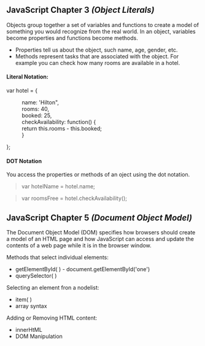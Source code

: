 ## JavaScript Chapter 3 *(Object Literals)*

Objects group together a set of variables and functions to create a model of something you would recognize from the real world. In an object, variables become properties and functions become methods. 
- Properties tell us about the object, such name, age, gender, etc. 
- Methods represent tasks that are associated with the object. For example you can check how many rooms are available in a hotel. 

#### Literal Notation:
var hotel = {
    <dd>name: 'Hilton", <br>
    rooms: 40, <br>
    booked: 25, <br>
    checkAvailability: function() { <br>
      return this.rooms - this.booked; <br>
    } 
  <dt>};


#### DOT Notation
You access the properties or methods of an oject using the dot notation. 
> var hotelName = hotel.name;

> var roomsFree = hotel.checkAvailability();


## JavaScript Chapter 5 *(Document Object Model)*

The Document Object Model (DOM) specifies how browsers should create a model of an HTML page and how JavaScript can access and update the contents of a web page while it is in the browser window.

Methods that select individual elements:
- getElementById( ) - document.getElementById('one')
- querySelector( )

Selecting an element fron a nodelist:
- item( ) 
- array syntax

Adding or Removing HTML content:
- innerHtML
- DOM Manipulation

